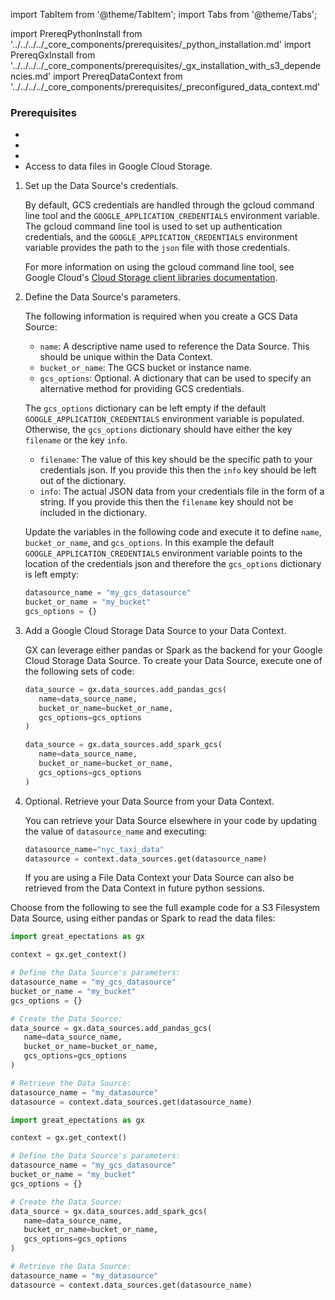 import TabItem from '@theme/TabItem';
import Tabs from '@theme/Tabs';

import PrereqPythonInstall from '../../../../_core_components/prerequisites/_python_installation.md'
import PrereqGxInstall from '../../../../_core_components/prerequisites/_gx_installation_with_s3_dependencies.md'
import PrereqDataContext from '../../../../_core_components/prerequisites/_preconfigured_data_context.md'

### Prerequisites
- <PrereqPythonInstall/>
- <PrereqGxInstall/>
- <PrereqDataContext/>
- Access to data files in Google Cloud Storage.

<Tabs>

<TabItem value="procedure" label="Procedure">

1. Set up the Data Source's credentials.

   By default, GCS credentials are handled through the gcloud command line tool and the `GOOGLE_APPLICATION_CREDENTIALS` environment variable.  The gcloud command line tool is used to set up authentication credentials, and the `GOOGLE_APPLICATION_CREDENTIALS` environment variable provides the path to the `json` file with those credentials.

   For more information on using the gcloud command line tool, see Google Cloud's [Cloud Storage client libraries documentation](https://cloud.google.com/storage/docs/reference/libraries).

2. Define the Data Source's parameters.

   The following information is required when you create a GCS Data Source:

   - `name`: A descriptive name used to reference the Data Source.  This should be unique within the Data Context.
   - `bucket_or_name`: The GCS bucket or instance name.
   - `gcs_options`: Optional. A dictionary that can be used to specify an alternative method for providing GCS credentials.
   
   The `gcs_options` dictionary can be left empty if the default `GOOGLE_APPLICATION_CREDENTIALS` environment variable is populated.  Otherwise, the `gcs_options` dictionary should have either the key `filename` or the key `info`.

   - `filename`: The value of this key should be the specific path to your credentials json.  If you provide this then the `info` key should be left out of the dictionary.
   - `info`: The actual JSON data from your credentials file in the form of a string.  If you provide this then the `filename` key should not be included in the dictionary.

   Update the variables in the following code and execute it to define `name`, `bucket_or_name`, and `gcs_options`. In this example the default `GOOGLE_APPLICATION_CREDENTIALS` environment variable points to the location of the credentials json and therefore the `gcs_options` dictionary is left empty:  

   ```python title="Python"
   datasource_name = "my_gcs_datasource"
   bucket_or_name = "my_bucket"
   gcs_options = {}
   ```

3. Add a Google Cloud Storage Data Source to your Data Context.

   GX can leverage either pandas or Spark as the backend for your Google Cloud Storage Data Source.  To create your Data Source, execute one of the following sets of code:

   <Tabs queryString="data_source_type" groupId="data_source_type" defaultValue='pandas_filesystem'>

   <TabItem value="pandas_filesystem" label="pandas">

   ```python title="Python"
   data_source = gx.data_sources.add_pandas_gcs(
      name=data_source_name,
      bucket_or_name=bucket_or_name,
      gcs_options=gcs_options
   )
   ```

   </TabItem>

   <TabItem value="spark" label="Spark">

   ```python title="Python"
   data_source = gx.data_sources.add_spark_gcs(
      name=data_source_name,
      bucket_or_name=bucket_or_name,
      gcs_options=gcs_options
   )
   ```

   </TabItem>

   </Tabs>

4. Optional. Retrieve your Data Source from your Data Context.

   You can retrieve your Data Source elsewhere in your code by updating the value of `datasource_name` and executing:

   ```python title="Python"
   datasource_name="nyc_taxi_data"
   datasource = context.data_sources.get(datasource_name)
   ```

   If you are using a File Data Context your Data Source can also be retrieved from the Data Context in future python sessions.

</TabItem>

<TabItem value="sample_code" label="Sample code">

   Choose from the following to see the full example code for a S3 Filesystem Data Source, using either pandas or Spark to read the data files:

   <Tabs queryString="data_source_type" groupId="data_source_type" defaultValue='pandas_filesystem'>

   <TabItem value="pandas_filesystem" label="pandas example">

   ```python title="Python"
   import great_epectations as gx

   context = gx.get_context()

   # Define the Data Source's parameters:
   datasource_name = "my_gcs_datasource"
   bucket_or_name = "my_bucket"
   gcs_options = {}
   
   # Create the Data Source:
   data_source = gx.data_sources.add_pandas_gcs(
      name=data_source_name,
      bucket_or_name=bucket_or_name,
      gcs_options=gcs_options
   )
   
   # Retrieve the Data Source:
   datasource_name = "my_datasource"
   datasource = context.data_sources.get(datasource_name)
   ```

   </TabItem>

   <TabItem value="spark" label="Spark example">

   ```python title="Python"
   import great_epectations as gx

   context = gx.get_context()

   # Define the Data Source's parameters:
   datasource_name = "my_gcs_datasource"
   bucket_or_name = "my_bucket"
   gcs_options = {}
   
   # Create the Data Source:
   data_source = gx.data_sources.add_spark_gcs(
      name=data_source_name,
      bucket_or_name=bucket_or_name,
      gcs_options=gcs_options
   )

   # Retrieve the Data Source:
   datasource_name = "my_datasource"
   datasource = context.data_sources.get(datasource_name)
   ```

   </TabItem>

   </Tabs>

</TabItem>

</Tabs>